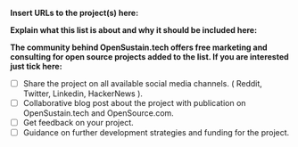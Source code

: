**Insert URLs to the project(s) here:**


**Explain what this list is about and why it should be included here:**


**The community behind OpenSustain.tech offers free marketing and consulting for open source projects added to the list. If you are interested just tick here:**

- [ ]  Share the project on all available social media channels. ( Reddit, Twitter, Linkedin, HackerNews ). 
- [ ]  Collaborative blog post about the project with publication on OpenSustain.tech and OpenSource.com. 
- [ ]  Get feedback on your project. 
- [ ]  Guidance on further development strategies and funding for the project. 
